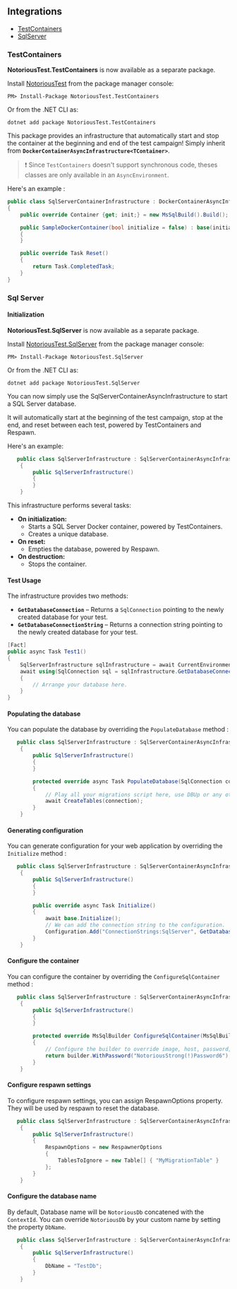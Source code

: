 ## Integrations

- [TestContainers](#testcontainers)
- [SqlServer](#sql-server)

### TestContainers

**NotoriousTest.TestContainers** is now available as a separate package.

Install [NotoriousTest](https://www.nuget.org/packages/NotoriousTest/) from the package manager console:

```
PM> Install-Package NotoriousTest.TestContainers
```

Or from the .NET CLI as:

```
dotnet add package NotoriousTest.TestContainers
```

This package provides an infrastructure that automatically start and stop the container at the beginning and end of the test campaign!
Simply inherit from **`DockerContainerAsyncInfrastructure<TContainer>`**.

> ❗ Since `TestContainers` doesn't support synchronous code, theses classes are only available in an `AsyncEnvironment`.

Here's an example :

```csharp
public class SqlServerContainerInfrastructure : DockerContainerAsyncInfrastructure<MsSqlContainer>
{
    public override Container {get; init;} = new MsSqlBuild().Build();

    public SampleDockerContainer(bool initialize = false) : base(initialize)
    {
    }

    public override Task Reset()
    {
        return Task.CompletedTask;
    }
}
```

### Sql Server

#### Initialization

**NotoriousTest.SqlServer** is now available as a separate package.

Install [NotoriousTest.SqlServer](https://www.nuget.org/packages/NotoriousTest.SqlServer/) from the package manager console:

```
PM> Install-Package NotoriousTest.SqlServer
```

Or from the .NET CLI as:

```
dotnet add package NotoriousTest.SqlServer
```

You can now simply use the SqlServerContainerAsyncInfrastructure to start a SQL Server database.

It will automatically start at the beginning of the test campaign, stop at the end, and reset between each test, powered by TestContainers and Respawn.

Here's an example:

```csharp
   public class SqlServerInfrastructure : SqlServerContainerAsyncInfrastructure
    {
        public SqlServerInfrastructure()
        {
        }
    }
```

This infrastructure performs several tasks:

- **On initialization:**
  - Starts a SQL Server Docker container, powered by TestContainers.
  - Creates a unique database.
- **On reset:**
  - Empties the database, powered by Respawn.
- **On destruction:**
  - Stops the container.

#### Test Usage

The infrastructure provides two methods:

- **`GetDatabaseConnection`** – Returns a `SqlConnection` pointing to the newly created database for your test.
- **`GetDatabaseConnectionString`** – Returns a connection string pointing to the newly created database for your test.

```csharp
[Fact]
public async Task Test1()
{
    SqlServerInfrastructure sqlInfrastructure = await CurrentEnvironment.GetInfrastructureAsync<SqlServerInfrastructure>();
    await using(SqlConnection sql = sqlInfrastructure.GetDatabaseConnection())
    {
        // Arrange your database here.
    }
}
```

#### Populating the database

You can populate the database by overriding the `PopulateDatabase` method :

```csharp
   public class SqlServerInfrastructure : SqlServerContainerAsyncInfrastructure
    {
        public SqlServerInfrastructure()
        {
        }

        protected override async Task PopulateDatabase(SqlConnection connection)
        {
            // Play all your migrations script here, use DBUp or any other migration tool
            await CreateTables(connection);
        }
    }
```

#### Generating configuration

You can generate configuration for your web application by overriding the `Initialize` method :

```csharp
   public class SqlServerInfrastructure : SqlServerContainerAsyncInfrastructure, IConfigurable
    {
        public SqlServerInfrastructure()
        {
        }

        public override async Task Initialize()
        {
            await base.Initialize();
            // We can add the connection string to the configuration.
            Configuration.Add("ConnectionStrings:SqlServer", GetDatabaseConnectionString());
        }
    }
```

#### Configure the container

You can configure the container by overriding the `ConfigureSqlContainer` method :

```csharp
   public class SqlServerInfrastructure : SqlServerContainerAsyncInfrastructure
    {
        public SqlServerInfrastructure()
        {
        }

        protected override MsSqlBuilder ConfigureSqlContainer(MsSqlBuilder builder)
        {
            // Configure the builder to override image, host, password, port, etc.
            return builder.WithPassword("NotoriousStrong(!)Password6");
        }
    }
```

#### Configure respawn settings

To configure respawn settings, you can assign RespawnOptions property. They will be used by respawn to reset the database.

```csharp
   public class SqlServerInfrastructure : SqlServerContainerAsyncInfrastructure
    {
        public SqlServerInfrastructure()
        {
            RespawnOptions = new RespawnerOptions
            {
                TablesToIgnore = new Table[] { "MyMigrationTable" }
            };
        }
    }
```

#### Configure the database name

By default, Database name will be `NotoriousDb` concatened with the `ContextId`.
You can override `NotoriousDb` by your custom name by setting the property `DbName`.

```csharp
   public class SqlServerInfrastructure : SqlServerContainerAsyncInfrastructure
    {
        public SqlServerInfrastructure()
        {
            DbName = "TestDb";
        }
    }
```
